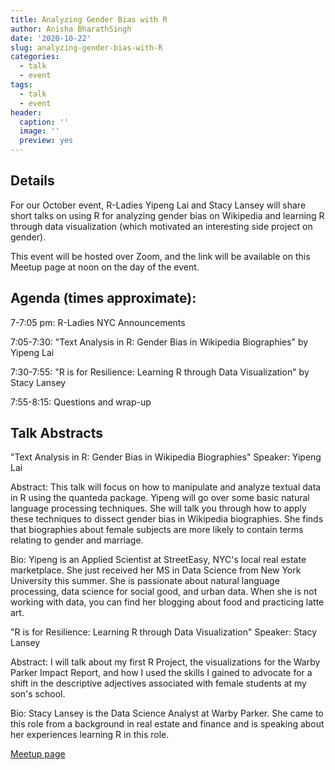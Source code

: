 ```yaml
---
title: Analyzing Gender Bias with R
author: Anisha BharathSingh
date: '2020-10-22'
slug: analyzing-gender-bias-with-R
categories:
  - talk
  - event
tags:
  - talk
  - event
header:
  caption: ''
  image: ''
  preview: yes
---
```


## Details

For our October event, R-Ladies Yipeng Lai and Stacy Lansey will share short talks on using R for analyzing gender bias on Wikipedia and learning R through data visualization (which motivated an interesting side project on gender).

This event will be hosted over Zoom, and the link will be available on this Meetup page at noon on the day of the event.

## Agenda (times approximate):

7-7:05 pm: R-Ladies NYC Announcements

7:05-7:30: "Text Analysis in R: Gender Bias in Wikipedia Biographies" by Yipeng Lai

7:30-7:55: "R is for Resilience: Learning R through Data Visualization" by Stacy Lansey

7:55-8:15: Questions and wrap-up

## Talk Abstracts

"Text Analysis in R: Gender Bias in Wikipedia Biographies"
Speaker: Yipeng Lai

Abstract: This talk will focus on how to manipulate and analyze textual data in R using the quanteda​ package. Yipeng will go over some basic natural language processing techniques. She will talk you through how to apply these techniques to dissect gender bias in Wikipedia biographies. She finds that biographies about female subjects are more likely to contain terms relating to gender and marriage.

Bio: Yipeng is an Applied Scientist at StreetEasy, NYC's local real estate marketplace. She just received her MS in Data Science from New York University this summer. She is passionate about natural language processing, data science for social good, and urban data. When she is not working with data, you can find her blogging about food and practicing latte art.

"R is for Resilience: Learning R through Data Visualization"
Speaker: Stacy Lansey

Abstract: I will talk about my first R Project, the visualizations for the Warby Parker Impact Report, and how I used the skills I gained to advocate for a shift in the descriptive adjectives associated with female students at my son's school.

Bio: Stacy Lansey is the Data Science Analyst at Warby Parker. She came to this role from a background in real estate and finance and is speaking about her experiences learning R in this role.

[Meetup page](https://www.meetup.com/rladies-newyork/events/273937932/)